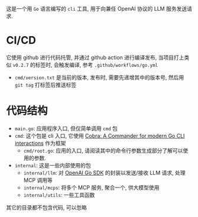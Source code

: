这是一个用 `Go` 语言编写的 `cli` 工具, 用于向兼任 OpenAI 协议的 LLM 服务发送请求.

# CI/CD

它使用 github 进行代码托管, 并通过 github action 进行编译发布, 当项目打上类似 `v0.2.7` 的标签时, 会触发编译, 参考 `.github/workflows/go.yml`

- `cmd/version.txt` 是当前的版本, 发布时, 需要先递增其中的版本号, 然后用 `git tag` 打标签后推送标签

# 代码结构

- `main.go`: 应用程序入口, 但仅简单调用 `cmd` 包
- `cmd`: 这个包是 cli 入口, 它使用 [Cobra: A Commander for modern Go CLI interactions](https://pkg.go.dev/github.com/spf13/cobra) 作为框架
  - `cmd/root.go`: 应用的入口, 请阅读其中的命令行参数生成部分了解可以使用的参数.
- `internal`: 这是一些内部使用的包
  - `internal/llm`: 对 [OpenAI Go SDK](https://pkg.go.dev/github.com/openai/openai-go/v3) 的封装以发送/接收 LLM 请求, 处理 MCP 调用等
  - `internal/mcps`: 将多个 MCP 服务, 聚合一个, 供大模型使用
  - `internal/utils`: 一些工具函数

其它的目录都不包含代码, 可以忽略
